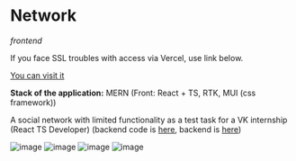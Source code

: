 # Network
*frontend*

If you face SSL troubles with access via Vercel, use link below. 

[You can visit it](http://94.131.12.30:3333/)

**Stack of the application:** MERN (Front: React + TS, RTK, MUI (css framework))

A social network with limited functionality as a test task for a VK internship (React TS Developer) (backend code is [here](https://github.com/poletela-na-mars/vk-social-network-backend), backend is [here](http://94.131.12.30:4444/))

![image](https://github.com/poletela-na-mars/vk-social-network/assets/70761083/5cd6c78a-da63-4ea9-89ae-f4664e78e269)
![image](https://github.com/poletela-na-mars/vk-social-network/assets/70761083/3397ccbb-c43d-4ff1-8f11-83895df8d1a4)
![image](https://github.com/poletela-na-mars/vk-social-network/assets/70761083/24411368-dd86-4765-a2f0-aa821cf5cf35)
![image](https://github.com/poletela-na-mars/vk-social-network/assets/70761083/365453b6-4903-4a29-992c-0d1d14b7d2ba)
